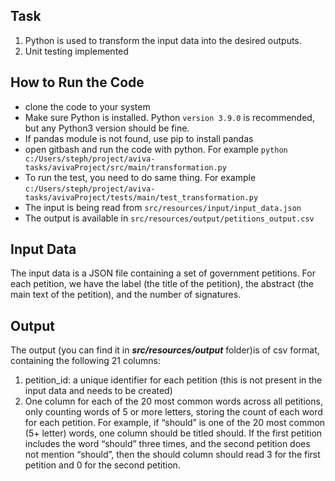 ## Task 
1. Python is used to transform the input data into the desired outputs. 
2. Unit testing implemented

## How to Run the Code
* clone the code to your system
* Make sure Python is installed. Python ```version 3.9.0``` is recommended, but any Python3 version should be fine.
* If pandas module is not found, use pip to install pandas
* open gitbash and run the code with python. For example  ```python c:/Users/steph/project/aviva-tasks/avivaProject/src/main/transformation.py```
* To run the test, you need to do same thing. For example ```c:/Users/steph/project/aviva-tasks/avivaProject/tests/main/test_transformation.py```
* The input is being read from ```src/resources/input/input_data.json```
* The output is available in ```src/resources/output/petitions_output.csv```


## Input Data 
The input data is a JSON file containing a set of government petitions. For each petition, we have the label (the title of the petition), the abstract (the main text of the petition), and the number of signatures. 

## Output
The output (you can find it in ***src/resources/output*** folder)is of csv format, containing the following 21 columns: 
1. petition_id: a unique identifier for each petition (this is not present in the input 
data and needs to be created) 
2. One column for each of the 20 most common words across all petitions, only 
counting words of 5 or more letters, storing the count of each word for each 
petition. 
For example, if “should” is one of the 20 most common (5+ letter) words, one column 
should be titled should. If the first petition includes the word “should” three 
times, and the second petition does not mention “should”, then the should
column should read 3 for the first petition and 0 for the second petition.
